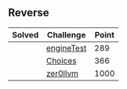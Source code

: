 ## Reverse

| Solved | Challenge | Point |
| ------ | --------- | ----- |
| | [engineTest](./engineTest) | 289 |
| | [Choices](./Choices) | 366 |
| | [zer0llvm](./zer0llvm) | 1000 |